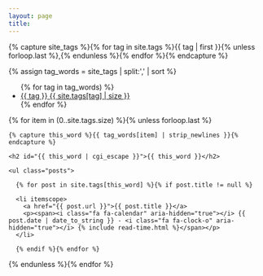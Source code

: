 ```yaml
---
layout: page
title:
---
```


{% capture site_tags %}{% for tag in site.tags %}{{ tag | first }}{% unless forloop.last %},{% endunless %}{% endfor %}{% endcapture %}
<!-- site_tags: {{ site_tags }} -->
{% assign tag_words = site_tags | split:',' | sort %}
<!-- tag_words: {{ tag_words }} -->

<div id="tags">

  <ul class="tag-box inline">
    {% for tag in tag_words) %}
      <li><a href="#{{ tag | cgi_escape }}">{{ tag }} <span>{{ site.tags[tag] | size }}</span></a></li>
    {% endfor %}
  </ul>

  {% for item in (0..site.tags.size) %}{% unless forloop.last %}

    {% capture this_word %}{{ tag_words[item] | strip_newlines }}{% endcapture %}

    <h2 id="{{ this_word | cgi_escape }}">{{ this_word }}</h2>

    <ul class="posts">

      {% for post in site.tags[this_word] %}{% if post.title != null %}

      <li itemscope>
        <a href="{{ post.url }}">{{ post.title }}</a>
        <p><span><i class="fa fa-calendar" aria-hidden="true"></i> {{ post.date | date_to_string }} - <i class="fa fa-clock-o" aria-hidden="true"></i> {% include read-time.html %}</span></p>
      </li>

      {% endif %}{% endfor %}

  </ul>

  {% endunless %}{% endfor %}

</div>
